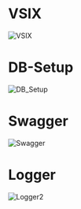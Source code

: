 # VSIX

![VSIX](https://user-images.githubusercontent.com/80381121/131610265-7fd6c1b1-42bf-4a48-a036-68e78a50b9d8.png)


# DB-Setup
![DB_Setup](https://user-images.githubusercontent.com/80381121/131449143-7a275327-8653-46aa-bf21-2b66fb2d104e.png)


# Swagger

![Swagger](https://user-images.githubusercontent.com/80381121/131610890-64e6f273-da39-430c-b2f3-67ccc105d87b.png)


# Logger

![Logger2](https://user-images.githubusercontent.com/80381121/131451233-2029c093-3f87-4685-b8cb-ce9ba6c7a34a.png)

